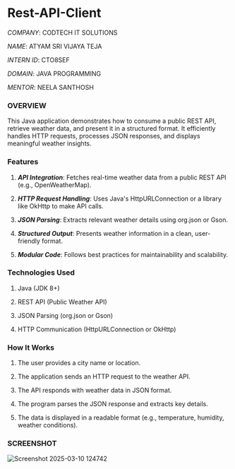# Rest-API-Client
*COMPANY*: CODTECH IT SOLUTIONS

*NAME*: ATYAM SRI VIJAYA TEJA

*INTERN ID*: CTO8SEF

*DOMAIN*: JAVA PROGRAMMING

*MENTOR*: NEELA SANTHOSH

### OVERVIEW

This Java application demonstrates how to consume a public REST API, retrieve weather data, and present it in a structured format. It efficiently handles HTTP requests, processes JSON responses, and displays meaningful weather insights.

### Features
1. ***API Integration***: Fetches real-time weather data from a public REST API (e.g., OpenWeatherMap).
  
2. ***HTTP Request Handling***: Uses Java's HttpURLConnection or a library like OkHttp to make API calls.
   
3. ***JSON Parsing***: Extracts relevant weather details using org.json or Gson.

4. ***Structured Output***: Presents weather information in a clean, user-friendly format.
   
5. ***Modular Code***: Follows best practices for maintainability and scalability.

### Technologies Used
1. Java (JDK 8+)

2. REST API (Public Weather API)

3. JSON Parsing (org.json or Gson)
   
4. HTTP Communication (HttpURLConnection or OkHttp)
   
### How It Works
1. The user provides a city name or location.

2. The application sends an HTTP request to the weather API.
   
3. The API responds with weather data in JSON format.
   
4. The program parses the JSON response and extracts key details.

5. The data is displayed in a readable format (e.g., temperature, humidity, weather conditions).

### SCREENSHOT
![Screenshot 2025-03-10 124742](https://github.com/user-attachments/assets/31bac363-0606-4494-98d4-eb7d931376d1)
